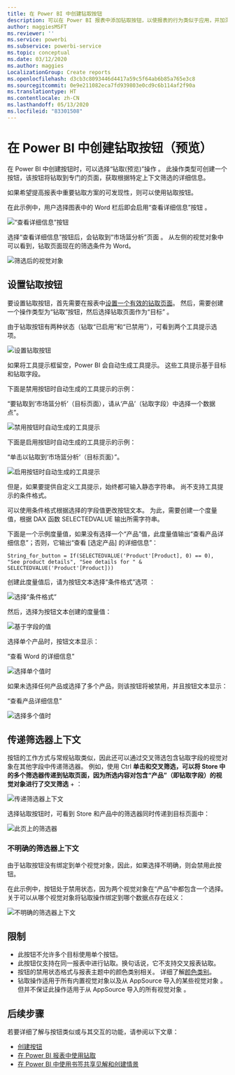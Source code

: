 ```yaml
---
title: 在 Power BI 中创建钻取按钮
description: 可以在 Power BI 报表中添加钻取按钮，以使报表的行为类似于应用，并加深与用户的互动。
author: maggiesMSFT
ms.reviewer: ''
ms.service: powerbi
ms.subservice: powerbi-service
ms.topic: conceptual
ms.date: 03/12/2020
ms.author: maggies
LocalizationGroup: Create reports
ms.openlocfilehash: d3cb3c8093446d4417a59c5f64ab6b85a765e3c8
ms.sourcegitcommit: 0e9e211082eca7fd939803e0cd9c6b114af2f90a
ms.translationtype: HT
ms.contentlocale: zh-CN
ms.lasthandoff: 05/13/2020
ms.locfileid: "83301508"
---
```

# <a name="create-a-drill-through-button-in-power-bi-preview"></a>在 Power BI 中创建钻取按钮（预览）

在 Power BI 中创建按钮时，可以选择“钻取(预览)”操作  。 此操作类型可创建一个按钮，该按钮将钻取到专门的页面，获取根据特定上下文筛选的详细信息。

如果希望提高报表中重要钻取方案的可发现性，则可以使用钻取按钮。

在此示例中，用户选择图表中的 Word 栏后即会启用“查看详细信息”按钮  。

![“查看详细信息”按钮](media/desktop-drill-through-buttons/power-bi-drill-through-visual-button.png)

选择“查看详细信息”按钮后，会钻取到“市场篮分析”页面  。 从左侧的视觉对象中可以看到，钻取页面现在的筛选条件为 Word。

![筛选后的视觉对象](media/desktop-drill-through-buttons/power-bi-drill-through-destination.png)

## <a name="set-up-a-drill-through-button"></a>设置钻取按钮

要设置钻取按钮，首先需要在报表中[设置一个有效的钻取页面](desktop-drillthrough.md)。 然后，需要创建一个操作类型为“钻取”按钮，然后选择钻取页面作为“目标”   。

由于钻取按钮有两种状态（钻取“已启用”和“已禁用”），可看到两个工具提示选项。

![设置钻取按钮](media/desktop-drill-through-buttons/power-bi-create-drill-through-button.png)

如果将工具提示框留空，Power BI 会自动生成工具提示。 这些工具提示基于目标和钻取字段。

下面是禁用按钮时自动生成的工具提示的示例：

“要钻取到‘市场篮分析’（目标页面），请从‘产品’（钻取字段）中选择一个数据点”。

![禁用按钮时自动生成的工具提示](media/desktop-drill-through-buttons/power-bi-drill-through-tooltip-disabled.png)

下面是启用按钮时自动生成的工具提示的示例：

“单击以钻取到‘市场篮分析’（目标页面）”。

![启用按钮时自动生成的工具提示](media/desktop-drill-through-buttons/power-bi-drill-through-visual-button.png)

但是，如果要提供自定义工具提示，始终都可输入静态字符串。 尚不支持工具提示的条件格式。

可以使用条件格式根据选择的字段值更改按钮文本。 为此，需要创建一个度量值，根据 DAX 函数 SELECTEDVALUE 输出所需字符串。

下面是一个示例度量值，如果没有选择一个“产品”值，此度量值输出“查看产品详细信息”；否则，它输出“查看 [选定产品] 的详细信息”：

```
String_for_button = If(SELECTEDVALUE('Product'[Product], 0) == 0), "See product details", "See details for " & SELECTEDVALUE('Product'[Product]))
```

创建此度量值后，请为按钮文本选择“条件格式”选项  ：

![选择“条件格式”](media/desktop-drill-through-buttons/power-bi-button-conditional-tooltip.png)

然后，选择为按钮文本创建的度量值：

![基于字段的值](media/desktop-drill-through-buttons/power-bi-conditional-measure.png)

选择单个产品时，按钮文本显示：

“查看 Word 的详细信息”

![选择单个值时](media/desktop-drill-through-buttons/power-bi-conditional-button-text.png)

如果未选择任何产品或选择了多个产品，则该按钮将被禁用，并且按钮文本显示：

“查看产品详细信息”

![选择多个值时](media/desktop-drill-through-buttons/power-bi-button-conditional-text-2.png)

## <a name="pass-filter-context"></a>传递筛选器上下文

按钮的工作方式与常规钻取类似，因此还可以通过交叉筛选包含钻取字段的视觉对象在其他字段中传递筛选器。 例如，使用 Ctrl  **单击和交叉筛选，可以将 Store 中的多个筛选器传递到钻取页面，因为所选内容对包含“产品”（即钻取字段）的视觉对象进行了交叉筛选** +   ：

![传递筛选器上下文](media/desktop-drill-through-buttons/power-bi-cross-filter-drill-through-button.png)

选择钻取按钮时，可看到 Store 和产品中的筛选器同时传递到目标页面中：

![此页上的筛选器](media/desktop-drill-through-buttons/power-bi-button-filters-passed-through.png)

### <a name="ambiguous-filter-context"></a>不明确的筛选器上下文

由于钻取按钮没有绑定到单个视觉对象，因此，如果选择不明确，则会禁用此按钮。

在此示例中，按钮处于禁用状态，因为两个视觉对象在“产品”中都包含一个选择。 关于可以从哪个视觉对象将钻取操作绑定到哪个数据点存在歧义：

![不明确的筛选器上下文](media/desktop-drill-through-buttons/power-bi-button-disabled-ambiguity.png)

## <a name="limitations"></a>限制

- 此按钮不允许多个目标使用单个按钮。
- 此按钮仅支持在同一报表中进行钻取。换句话说，它不支持交叉报表钻取。
- 按钮的禁用状态格式与报表主题中的颜色类别相关。 详细了解[颜色类别](desktop-report-themes.md#setting-structural-colors)。
- 钻取操作适用于所有内置视觉对象以及从 AppSource 导入的某些视觉对象  。 但并不保证此操作适用于从 AppSource 导入的所有视觉对象  。

## <a name="next-steps"></a>后续步骤
若要详细了解与按钮类似或与其交互的功能，请参阅以下文章：

* [创建按钮](desktop-buttons.md)
* [在 Power BI 报表中使用钻取](desktop-drillthrough.md)
* [在 Power BI 中使用书签共享见解和创建情景](desktop-bookmarks.md)

